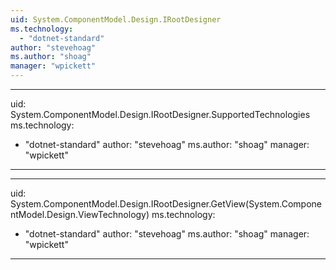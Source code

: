 ```yaml
---
uid: System.ComponentModel.Design.IRootDesigner
ms.technology: 
  - "dotnet-standard"
author: "stevehoag"
ms.author: "shoag"
manager: "wpickett"
---
```


---
uid: System.ComponentModel.Design.IRootDesigner.SupportedTechnologies
ms.technology: 
  - "dotnet-standard"
author: "stevehoag"
ms.author: "shoag"
manager: "wpickett"
---

---
uid: System.ComponentModel.Design.IRootDesigner.GetView(System.ComponentModel.Design.ViewTechnology)
ms.technology: 
  - "dotnet-standard"
author: "stevehoag"
ms.author: "shoag"
manager: "wpickett"
---
